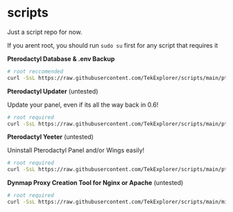 # scripts
Just a script repo for now.

If you arent root, you should run `sudo su` first for any script that requires it

**Pterodactyl Database & .env Backup**
```bash
# root reccomended
curl -SsL https://raw.githubusercontent.com/TekExplorer/scripts/main/ptero/backup_panel.sh | bash -s -- <optional-backup-location>
```

**Pterodactyl Updater** (untested)

Update your panel, even if its all the way back in 0.6!
```bash
# root required
curl -SsL https://raw.githubusercontent.com/TekExplorer/scripts/main/ptero/update_ptero.sh | bash -s -- -a
```

**Pterodactyl Yeeter** (untested)

Uninstall Pterodactyl Panel and/or Wings easily!
```bash
# root required
curl -SsL https://raw.githubusercontent.com/TekExplorer/scripts/main/ptero/yeet_ptero.sh | bash -s -- -a
```
**Dynmap Proxy Creation Tool for Nginx or Apache** (untested)
```bash
# root required
curl -SsL https://raw.githubusercontent.com/TekExplorer/scripts/main/minecraft/create_dynmap_proxy.sh | bash
```
